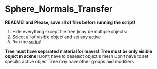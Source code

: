 # Sphere_Normals_Transfer
**README! and Please, save all of files before running the script!**

1. Hide everything except the tree (may be multiple objects)
2. Select all of visible object and set any active
3. Run the [script]([https://pages.github.com/](https://github.com/iamNikitaBelous/Sphere_Normals_Transfer/blob/main/Sphere_Normals_Transfer.py))!

**Tree must have separated material for leaves!**
**Tree must be only visible object in scene!**
Don't have to deselect object's mesh
Don't have to set specific active object
Tree may have other groups and modifiers
